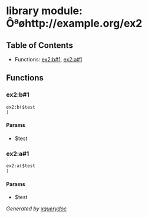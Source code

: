 # library module: Ôªøhttp://example.org/ex2


## Table of Contents

* Functions: [ex2:b\#1](#func_ex2_b_1), [ex2:a\#1](#func_ex2_a_1)


## Functions

### <a name="func_ex2_b_1"/> ex2:b\#1
```xquery
ex2:b($test
)
```

#### Params

* $test


### <a name="func_ex2_a_1"/> ex2:a\#1
```xquery
ex2:a($test
)
```

#### Params

* $test






*Generated by [xquerydoc](https://github.com/xquery/xquerydoc)*
